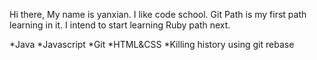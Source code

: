 Hi there,
My name is yanxian.
I like code school. Git Path is my first path learning in it.
I intend to start learning Ruby path next.

*Java
*Javascript
*Git
*HTML&CSS
*Killing history using git rebase

